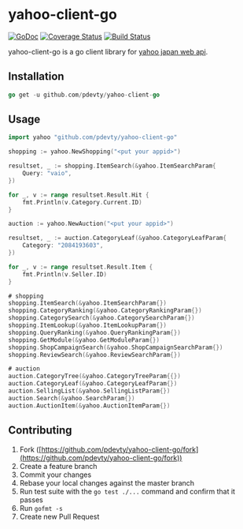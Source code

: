 yahoo-client-go
==================

[![GoDoc](https://godoc.org/github.com/pdevty/yahoo-client-go?status.svg)](https://godoc.org/github.com/pdevty/yahoo-client-go) 
[![Coverage Status](https://coveralls.io/repos/github/pdevty/yahoo-client-go/badge.svg?branch=master)](https://coveralls.io/github/pdevty/yahoo-client-go?branch=master)
[![Build Status](https://travis-ci.org/pdevty/yahoo-client-go.svg?branch=master)](https://travis-ci.org/pdevty/yahoo-client-go)

yahoo-client-go is a go client library for [yahoo japan web api](http://developer.yahoo.co.jp/sitemap/).


## Installation

```go
go get -u github.com/pdevty/yahoo-client-go
```

## Usage

```go
import yahoo "github.com/pdevty/yahoo-client-go"
```

```go
shopping := yahoo.NewShopping("<put your appid>")

resultset, _ := shopping.ItemSearch(&yahoo.ItemSearchParam{
	Query: "vaio",
})

for _, v := range resultset.Result.Hit {
	fmt.Println(v.Category.Current.ID)
}
```

```go
auction := yahoo.NewAuction("<put your appid>")

resultset, _ := auction.CategoryLeaf(&yahoo.CategoryLeafParam{
	Category: "2084193603",
})

for _, v := range resultset.Result.Item {
	fmt.Println(v.Seller.ID)
}
```

```go
# shopping
shopping.ItemSearch(&yahoo.ItemSearchParam{})
shopping.CategoryRanking(&yahoo.CategoryRankingParam{})
shopping.CategorySearch(&yahoo.CategorySearchParam{})
shopping.ItemLookup(&yahoo.ItemLookupParam{})
shopping.QueryRanking(&yahoo.QueryRankingParam{})
shopping.GetModule(&yahoo.GetModuleParam{})
shopping.ShopCampaignSearch(&yahoo.ShopCampaignSearchParam{})
shopping.ReviewSearch(&yahoo.ReviewSearchParam{})

# auction
auction.CategoryTree(&yahoo.CategoryTreeParam{{})
auction.CategoryLeaf(&yahoo.CategoryLeafParam{})
auction.SellingList(&yahoo.SellingListParam{})
auction.Search(&yahoo.SearchParam{})
auction.AuctionItem(&yahoo.AuctionItemParam{})
```

## Contributing

1. Fork ([https://github.com/pdevty/yahoo-client-go/fork](https://github.com/pdevty/yahoo-client-go/fork))
1. Create a feature branch
1. Commit your changes
1. Rebase your local changes against the master branch
1. Run test suite with the `go test ./...` command and confirm that it passes
1. Run `gofmt -s`
1. Create new Pull Request
